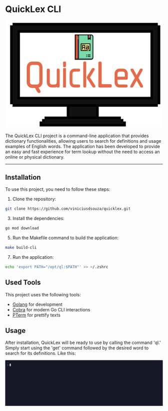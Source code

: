 # QuickLex CLI

<p align="center">
  <img src="./assets/quicklex.svg" alt="QuickLex Header">
</p>

The QuickLex CLI project is a command-line application that provides dictionary functionalities, allowing users to search for definitions and usage examples of English words. The application has been developed to provide an easy and fast experience for term lookup without the need to access an online or physical dictionary.

---

## Installation

To use this project, you need to follow these steps:

1. Clone the repository: 
```sh
git clone https://github.com/viniciusdsouza/quicklex.git
```
3. Install the dependencies: 
```sh
go mod download
```
5. Run the Makefile command to build the application:
```sh
make build-cli
```
7. Run the application: 
```sh
echo 'export PATH="/opt/ql:$PATH"' >> ~/.zshrc
```

## Used Tools

This project uses the following tools:

- [Golang](https://golang.org/) for development
- [Cobra](https://github.com/spf13/cobra) for modern Go CLI interactions
- [PTerm](https://github.com/pterm/pterm/tree/master) for prettify texts

## Usage

After installation, QuickLex will be ready to use by calling the command 'ql.' Simply start using the 'get' command followed by the desired word to search for its definitions. Like this:
<p align="center">
  <img src="./assets/using-quicklex.gif" alt="QuickLex usage" width="700">
</p>
